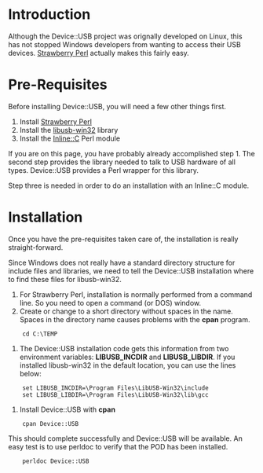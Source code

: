 # Introduction #

Although the Device::USB project was orignally developed on Linux, this has not stopped Windows developers from wanting to access their USB devices. [Strawberry Perl](http://strawberryperl.com/) actually makes this fairly easy.

# Pre-Requisites #

Before installing Device::USB, you will need a few other things first.

  1. Install [Strawberry Perl](http://strawberryperl.com/)
  1. Install the [libusb-win32](http://libusb-win32.sourceforge.net/) library
  1. Install the [Inline::C](http://search.cpan.org/search?query=Inline%3A%3AC&mode=module) Perl module

If you are on this page, you have probably already accomplished step 1. The second step provides the library needed to talk to USB hardware of all types. Device::USB provides a Perl wrapper for this library.

Step three is needed in order to do an installation with an Inline::C module.

# Installation #

Once you have the pre-requisites taken care of, the installation is really straight-forward.

Since Windows does not really have a standard directory structure for include files and libraries, we need to tell the Device::USB installation where to find these files for libusb-win32.

  1. For Strawberry Perl, installation is normally performed from a command line. So you need to open a command (or DOS) window.
  1. Create or change to a short directory without spaces in the name. Spaces in the directory name causes problems with the **cpan** program.
```
    cd C:\TEMP
```
  1. The Device::USB installation code gets this information from two environment variables: **LIBUSB\_INCDIR** and **LIBUSB\_LIBDIR**. If you installed libusb-win32 in the default location, you can use the lines below:
```
    set LIBUSB_INCDIR=\Program Files\LibUSB-Win32\include
    set LIBUSB_LIBDIR=\Program Files\LibUSB-Win32\lib\gcc
```
  1. Install Device::USB with **cpan**
```
    cpan Device::USB
```

This should complete successfully and Device::USB will be available. An easy test is to use perldoc to verify that the POD has been installed.

```
    perldoc Device::USB
```
